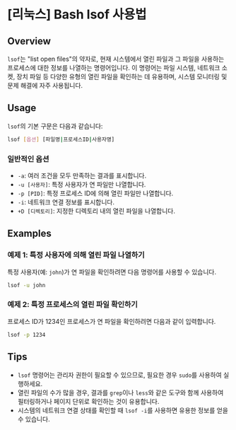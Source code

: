 # [리눅스] Bash lsof 사용법

## Overview
`lsof`는 "list open files"의 약자로, 현재 시스템에서 열린 파일과 그 파일을 사용하는 프로세스에 대한 정보를 나열하는 명령어입니다. 이 명령어는 파일 시스템, 네트워크 소켓, 장치 파일 등 다양한 유형의 열린 파일을 확인하는 데 유용하며, 시스템 모니터링 및 문제 해결에 자주 사용됩니다.

## Usage
`lsof`의 기본 구문은 다음과 같습니다:

```bash
lsof [옵션] [파일명|프로세스ID|사용자명]
```

### 일반적인 옵션
- `-a`: 여러 조건을 모두 만족하는 결과를 표시합니다.
- `-u [사용자]`: 특정 사용자가 연 파일만 나열합니다.
- `-p [PID]`: 특정 프로세스 ID에 의해 열린 파일만 나열합니다.
- `-i`: 네트워크 연결 정보를 표시합니다.
- `+D [디렉토리]`: 지정한 디렉토리 내의 열린 파일을 나열합니다.

## Examples
### 예제 1: 특정 사용자에 의해 열린 파일 나열하기
특정 사용자(예: `john`)가 연 파일을 확인하려면 다음 명령어를 사용할 수 있습니다.

```bash
lsof -u john
```

### 예제 2: 특정 프로세스의 열린 파일 확인하기
프로세스 ID가 1234인 프로세스가 연 파일을 확인하려면 다음과 같이 입력합니다.

```bash
lsof -p 1234
```

## Tips
- `lsof` 명령어는 관리자 권한이 필요할 수 있으므로, 필요한 경우 `sudo`를 사용하여 실행하세요.
- 열린 파일의 수가 많을 경우, 결과를 `grep`이나 `less`와 같은 도구와 함께 사용하여 필터링하거나 페이지 단위로 확인하는 것이 유용합니다.
- 시스템의 네트워크 연결 상태를 확인할 때 `lsof -i`를 사용하면 유용한 정보를 얻을 수 있습니다.